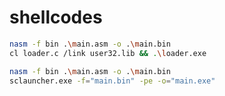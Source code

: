 # shellcodes

```bash
nasm -f bin .\main.asm -o .\main.bin
cl loader.c /link user32.lib && .\loader.exe
```

```bash
nasm -f bin .\main.asm -o .\main.bin
sclauncher.exe -f="main.bin" -pe -o="main.exe"
```